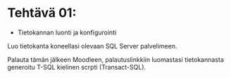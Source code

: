 # Tehtävä 01:

- Tietokannan luonti ja konfigurointi

Luo tietokanta koneellasi olevaan SQL Server palvelimeen.

Palauta tämän jälkeen Moodleen, palautuslinkkiin luomastasi tietokannasta generoitu T-SQL kielinen scrpti (Transact-SQL).
